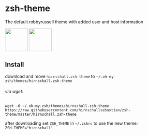 # zsh-theme
The default robbyrussell theme with added user and host information
              
<img src="https://dl.dropboxusercontent.com/s/ddo5q3lcwqpxyxl/home.png?dl=0" height="75" /> <img src="https://dl.dropboxusercontent.com/s/tzse0eelp6hm2su/github.png?dl=0" height="75" />           
            
## Install

download and move ```hirnschall.zsh-theme``` to ```~/.oh-my-zsh/themes/hirnschall.zsh-theme```

###### via wget:
```
wget -O ~/.oh-my-zsh/themes/hirnschall.zsh-theme https://raw.githubusercontent.com/hirnschallsebastian/zsh-theme/master/hirnschall.zsh-theme 
 ```
 
 after downloading set ```ZSH_THEME``` in ```~/.zshrc``` to use the new theme:
 ```ZSH_THEME="hirnschall"```
